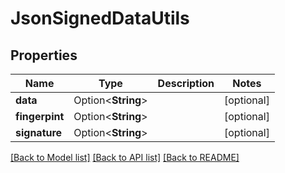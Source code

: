 # JsonSignedDataUtils

## Properties

Name | Type | Description | Notes
------------ | ------------- | ------------- | -------------
**data** | Option<**String**> |  | [optional]
**fingerpint** | Option<**String**> |  | [optional]
**signature** | Option<**String**> |  | [optional]

[[Back to Model list]](../README.md#documentation-for-models) [[Back to API list]](../README.md#documentation-for-api-endpoints) [[Back to README]](../README.md)


